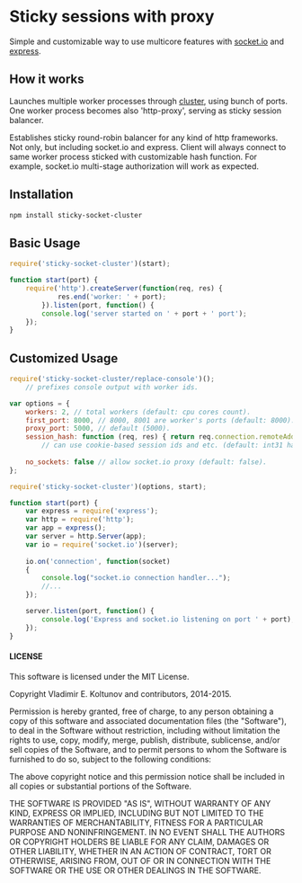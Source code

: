 # Sticky sessions with proxy

Simple and customizable way to use multicore features with [socket.io](http://socket.io/) and [express](https://github.com/strongloop/express).

## How it works

Launches multiple worker processes through [cluster](http://nodejs.org/docs/latest/api/cluster.html), using bunch of ports.
One worker process becomes also 'http-proxy', serving as sticky session balancer.

Establishes sticky round-robin balancer for any kind of http frameworks. Not only, but including socket.io and express. 
Client will always connect to same worker process sticked with customizable hash function.
For example, socket.io multi-stage authorization will work as expected. 

## Installation

```bash
npm install sticky-socket-cluster
```


## Basic Usage

```javascript
require('sticky-socket-cluster')(start);

function start(port) {
	require('http').createServer(function(req, res) {
	  		res.end('worker: ' + port);
		}).listen(port, function() {
	  	console.log('server started on ' + port + ' port');
	});
}
```

## Customized Usage

```javascript
require('sticky-socket-cluster/replace-console')();
	// prefixes console output with worker ids.

var options = {
	workers: 2, // total workers (default: cpu cores count).
	first_port: 8000, // 8000, 8001 are worker's ports (default: 8000).
	proxy_port: 5000, // default (5000).
	session_hash: function (req, res) { return req.connection.remoteAddress; },
		// can use cookie-based session ids and etc. (default: int31 hash).
		
	no_sockets: false // allow socket.io proxy (default: false).
};

require('sticky-socket-cluster')(options, start);

function start(port) {
	var express = require('express');
	var http = require('http');
	var app = express();
	var server = http.Server(app);
	var io = require('socket.io')(server);
	
	io.on('connection', function(socket)
	{
		console.log("socket.io connection handler...");
		//...
	});

	server.listen(port, function() {
		console.log('Express and socket.io listening on port ' + port);
	});
}
```


#### LICENSE

This software is licensed under the MIT License.

Copyright Vladimir E. Koltunov and contributors, 2014-2015.

Permission is hereby granted, free of charge, to any person obtaining a
copy of this software and associated documentation files (the
"Software"), to deal in the Software without restriction, including
without limitation the rights to use, copy, modify, merge, publish,
distribute, sublicense, and/or sell copies of the Software, and to permit
persons to whom the Software is furnished to do so, subject to the
following conditions:

The above copyright notice and this permission notice shall be included
in all copies or substantial portions of the Software.

THE SOFTWARE IS PROVIDED "AS IS", WITHOUT WARRANTY OF ANY KIND, EXPRESS
OR IMPLIED, INCLUDING BUT NOT LIMITED TO THE WARRANTIES OF
MERCHANTABILITY, FITNESS FOR A PARTICULAR PURPOSE AND NONINFRINGEMENT. IN
NO EVENT SHALL THE AUTHORS OR COPYRIGHT HOLDERS BE LIABLE FOR ANY CLAIM,
DAMAGES OR OTHER LIABILITY, WHETHER IN AN ACTION OF CONTRACT, TORT OR
OTHERWISE, ARISING FROM, OUT OF OR IN CONNECTION WITH THE SOFTWARE OR THE
USE OR OTHER DEALINGS IN THE SOFTWARE.
